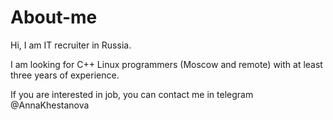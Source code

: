 # About-me
Hi, I am IT recruiter in Russia.

I am looking for C++ Linux programmers (Moscow and remote) with at least three years of experience.

If you are interested in job, you can contact me in telegram @AnnaKhestanova
